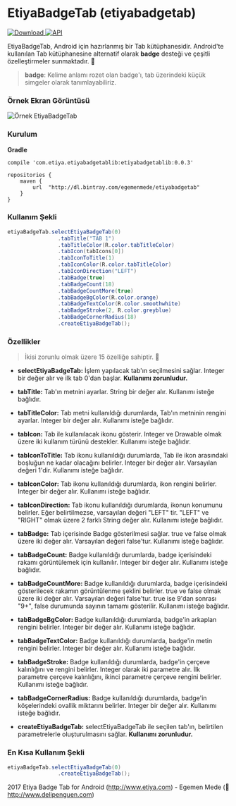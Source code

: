 # EtiyaBadgeTab (etiyabadgetab)

[![Download](https://api.bintray.com/packages/egemenmede/etiyabadgetab/etiyabadgetablib/images/download.svg?version=0.0.3) ](https://bintray.com/egemenmede/etiyabadgetab/etiyabadgetablib/0.0.3/link)
[![API](https://img.shields.io/badge/API-16%2B-blue.svg?style=flat)](https://android-arsenal.com/api?level=16)

EtiyaBadgeTab, Android için hazırlanmış bir Tab kütüphanesidir. Android'te kullanılan Tab kütüphanesine alternatif olarak **badge** desteği ve çeşitli özelleştirmeler sunmaktadır. :penguin:

> **badge**: Kelime anlamı rozet olan badge'ı, tab üzerindeki küçük simgeler olarak tanımlayabiliriz.

### Örnek Ekran Görüntüsü

![Örnek EtiyaBadgeTab](http://www.delipenguen.com/wp-content/uploads/2017/03/badge_sample.png)

### Kurulum

**Gradle**
```
compile 'com.etiya.etiyabadgetablib:etiyabadgetablib:0.0.3'
```
```
repositories {
    maven {
        url  "http://dl.bintray.com/egemenmede/etiyabadgetab" 
    }
}
```

### Kullanım Şekli

```java
etiyaBadgeTab.selectEtiyaBadgeTab(0)
                .tabTitle("TAB 1")
                .tabTitleColor(R.color.tabTitleColor)
                .tabIcon(tabIcons[0])
                .tabIconToTitle(1)
                .tabIconColor(R.color.tabTitleColor)
                .tabIconDirection("LEFT")
                .tabBadge(true)
                .tabBadgeCount(18)
                .tabBadgeCountMore(true)
                .tabBadgeBgColor(R.color.orange)
                .tabBadgeTextColor(R.color.smoothwhite)
                .tabBadgeStroke(2, R.color.greyblue)
                .tabBadgeCornerRadius(18)
                .createEtiyaBadgeTab();
```

### Özellikler

> İkisi zorunlu olmak üzere 15 özelliğe sahiptir. :penguin:

* **selectEtiyaBadgeTab:** İşlem yapılacak tab'ın seçilmesini sağlar. Integer bir değer alır ve ilk tab 0'dan başlar. **Kullanımı zorunludur.**

* **tabTitle:** Tab'ın metnini ayarlar. String bir değer alır. Kullanımı isteğe bağlıdır.

* **tabTitleColor:** Tab metni kullanıldığı durumlarda, Tab'ın metninin rengini ayarlar. Integer bir değer alır. Kullanımı isteğe bağlıdır.

* **tabIcon:** Tab ile kullanılacak ikonu gösterir. Integer ve Drawable olmak üzere iki kullanım türünü destekler. Kullanımı isteğe bağlıdır.

* **tabIconToTitle:** Tab ikonu kullanıldığı durumlarda, Tab ile ikon arasındaki boşluğun ne kadar olacağını belirler. Integer bir değer alır. Varsayılan değeri 1'dir. Kullanımı isteğe bağlıdır.

* **tabIconColor:** Tab ikonu kullanıldığı durumlarda, ikon rengini belirler. Integer bir değer alır. Kullanımı isteğe bağlıdır.

* **tabIconDirection:** Tab ikonu kullanıldığı durumlarda, ikonun konumunu belirler. Eğer belirtilmezse, varsayılan değeri "LEFT" tir. "LEFT" ve "RIGHT" olmak üzere 2 farklı String değer alır. Kullanımı isteğe bağlıdır.

* **tabBadge:** Tab içerisinde Badge gösterilmesi sağlar. true ve false olmak üzere iki değer alır. Varsayılan değeri false'tur. Kullanımı isteğe bağlıdır.

* **tabBadgeCount:** Badge kullanıldığı durumlarda, badge içerisindeki rakamı görüntülemek için kullanılır. Integer bir değer alır. Kullanımı isteğe bağlıdır.

* **tabBadgeCountMore:** Badge kullanıldığı durumlarda, badge içerisindeki gösterilecek rakamın görüntülenme şeklini belirler. true ve false olmak üzere iki değer alır. Varsayılan değeri false'tur. true ise 9'dan sonrası "9+", false durumunda sayının tamamı gösterilir. Kullanımı isteğe bağlıdır.

* **tabBadgeBgColor:** Badge kullanıldığı durumlarda, badge'in arkaplan rengini belirler. Integer bir değer alır. Kullanımı isteğe bağlıdır.

* **tabBadgeTextColor:** Badge kullanıldığı durumlarda, badge'in metin rengini belirler. Integer bir değer alır. Kullanımı isteğe bağlıdır.

* **tabBadgeStroke:** Badge kullanıldığı durumlarda, badge'in çerçeve kalınlığını ve rengini belirler. Integer olarak iki parametre alır. İlk parametre çerçeve kalınlığını, ikinci parametre çerçeve rengini belirler. Kullanımı isteğe bağlıdır.

* **tabBadgeCornerRadius:** Badge kullanıldığı durumlarda, badge'in köşelerindeki ovallik miktarını belirler. Integer bir değer alır. Kullanımı isteğe bağlıdır.

* **createEtiyaBadgeTab:** selectEtiyaBadgeTab ile seçilen tab'ın, belirtilen parametrelerle oluşturulmasını sağlar. **Kullanımı zorunludur.**

### En Kısa Kullanım Şekli

```java
etiyaBadgeTab.selectEtiyaBadgeTab(0)
                .createEtiyaBadgeTab();
```
2017 Etiya Badge Tab for Android (http://www.etiya.com) - Egemen Mede (:penguin: http://www.delipenguen.com)
